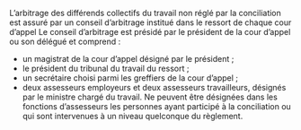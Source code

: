 L’arbitrage des différends collectifs du travail non réglé par la conciliation est assuré par un conseil d’arbitrage institué dans le ressort de chaque cour d’appel
Le conseil d’arbitrage est présidé par le président de la cour d’appel ou son délégué et comprend :
- un magistrat de la cour d’appel désigné par le président ;
- le président du tribunal du travail du ressort ;
- un secrétaire choisi parmi les greffiers de la cour d’appel ;
- deux assesseurs employeurs et deux assesseurs travailleurs, désignés par le ministre chargé du travail.
Ne peuvent être désignées dans les fonctions d’assesseurs les personnes ayant participé à la conciliation ou qui sont intervenues à un niveau quelconque du règlement.